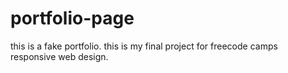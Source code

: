 # portfolio-page
this is a fake portfolio. this is my final project for freecode camps responsive web design.
